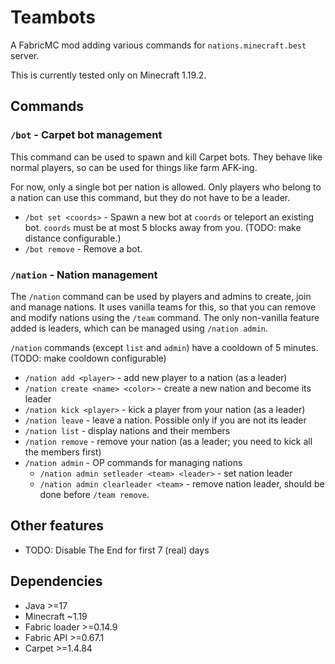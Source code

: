 # Teambots

A FabricMC mod adding various commands for `nations.minecraft.best` server.

This is currently tested only on Minecraft 1.19.2.

## Commands

### `/bot` - Carpet bot management

This command can be used to spawn and kill Carpet bots. They behave like normal players, so can be used for things like
farm AFK-ing.

For now, only a single bot per nation is allowed. Only players who belong to a nation can use this command, but they do
not have to be a leader.

-   `/bot set <coords>` - Spawn a new bot at `coords` or teleport an existing bot. `coords` must be at most 5 blocks away from you. (TODO: make distance configurable.)
-   `/bot remove` - Remove a bot.

### `/nation` - Nation management

The `/nation` command can be used by players and admins to create, join and manage nations. It uses vanilla teams for
this, so that you can remove and modify nations using the `/team` command. The only non-vanilla feature added is
leaders, which can be managed using `/nation admin`.

`/nation` commands (except `list` and `admin`) have a cooldown of 5 minutes. (TODO: make cooldown configurable)

-   `/nation add <player>` - add new player to a nation (as a leader)
-   `/nation create <name> <color>` - create a new nation and become its leader
-   `/nation kick <player>` - kick a player from your nation (as a leader)
-   `/nation leave` - leave a nation. Possible only if you are not its leader
-   `/nation list` - display nations and their members
-   `/nation remove` - remove your nation (as a leader; you need to kick all the members first)
-   `/nation admin` - OP commands for managing nations
    -   `/nation admin setleader <team> <leader>` - set nation leader
    -   `/nation admin clearleader <team>` - remove nation leader, should be done before `/team remove`.

## Other features

- TODO: Disable The End for first 7 (real) days

## Dependencies

-   Java >=17
-   Minecraft ~1.19
-   Fabric loader >=0.14.9
-   Fabric API >=0.67.1
-   Carpet >=1.4.84
